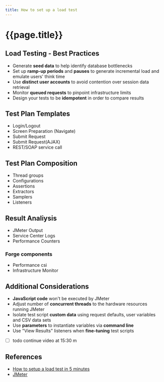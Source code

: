 ```yaml
---
title: How to set up a load test
---
```

# {{page.title}}

## Load Testing - Best Practices

* Generate **seed data** to help identify database bottlenecks
* Set up **ramp-up periods** and **pauses** to generate incremental load and emulate users' think time
* Use **distinct user accounts** to avoid contention over session data retrieval
* Monitor **queued requests** to pinpoint infrastructure limits
* Design your tests to be **idempotent** in order to compare results

## Test Plan Templates

* Login/Logout
* Screen Preparation (Navigate)
* Submit Request
* Submit Request(AJAX)
* REST/SOAP service call

## Test Plan Composition

* Thread groups
* Configurations
* Assertions
* Extractors
* Samplers
* Listeners

## Result Analiysis

* JMeter Output
* Service Center Logs
* Performance Counters

### Forge components

* Performance csi
* Infrastructure Monitor

## Additional Considerations

* **JavaScript code** won't be executed by JMeter
* Adjust number of **concurrent threads** to the hardware resources running JMeter
* Isolate test script **custom data** using request defaults, user variables and CSV data sets
* Use **parameters** to instantiate variables via **command line**
* Use "View Results" listeners when **fine-tuning** test scripts

* [ ] todo continue video at 15:30 m

## References

* [How to setup a load test in 5 minutes]
* [JMeter]

[How to setup a load test in 5 minutes]: https://learn.outsystems.com/training/journeys/tester-654/how-to-set-up-a-load-test-in-5-minutes/o11/2467
[JMeter]: https://jmeter.apache.org/